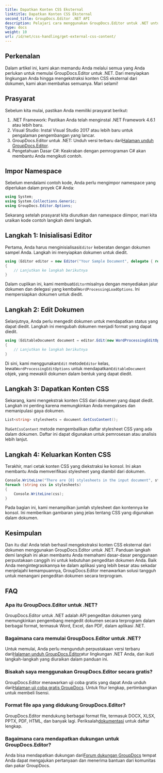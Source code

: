 ```yaml
---
title: Dapatkan Konten CSS Eksternal
linktitle: Dapatkan Konten CSS Eksternal
second_title: GroupDocs.Editor .NET API
description: Pelajari cara menggunakan GroupDocs.Editor untuk .NET untuk mengekstrak konten CSS eksternal dari dokumen dengan panduan langkah demi langkah ini. Sempurna untuk pengembang yang mengintegrasikan dokumen.
type: docs
weight: 10
url: /id/net/css-handling/get-external-css-content/
---
```

## Perkenalan
Dalam artikel ini, kami akan memandu Anda melalui semua yang Anda perlukan untuk memulai GroupDocs.Editor untuk .NET. Dari menyiapkan lingkungan Anda hingga mengekstraksi konten CSS eksternal dari dokumen, kami akan membahas semuanya. Mari selami!
## Prasyarat
Sebelum kita mulai, pastikan Anda memiliki prasyarat berikut:
1. .NET Framework: Pastikan Anda telah menginstal .NET Framework 4.6.1 atau lebih baru.
2. Visual Studio: Instal Visual Studio 2017 atau lebih baru untuk pengalaman pengembangan yang lancar.
3.  GroupDocs.Editor untuk .NET: Unduh versi terbaru dari[Halaman unduh GroupDocs.Editor](https://releases.groupdocs.com/editor/net/).
4. Pengetahuan Dasar C#: Keakraban dengan pemrograman C# akan membantu Anda mengikuti contoh.
## Impor Namespace
Sebelum mendalami contoh kode, Anda perlu mengimpor namespace yang diperlukan dalam proyek C# Anda:
```csharp
using System;
using System.Collections.Generic;
using GroupDocs.Editor.Options;
```
Sekarang setelah prasyarat kita diurutkan dan namespace diimpor, mari kita uraikan kode contoh langkah demi langkah.
## Langkah 1: Inisialisasi Editor
 Pertama, Anda harus menginisialisasi`Editor` keberatan dengan dokumen sampel Anda. Langkah ini menyiapkan dokumen untuk diedit.
```csharp
using (Editor editor = new Editor("Your Sample Document", delegate { return new WordProcessingLoadOptions(); }))
{
    // Lanjutkan ke langkah berikutnya
}
```
 Dalam cuplikan ini, kami membuat`Editor`misalnya dengan menyediakan jalur dokumen dan delegasi yang kembali`WordProcessingLoadOptions`. Ini mempersiapkan dokumen untuk diedit.
## Langkah 2: Edit Dokumen
Selanjutnya, Anda perlu mengedit dokumen untuk mendapatkan status yang dapat diedit. Langkah ini mengubah dokumen menjadi format yang dapat diedit.
```csharp
using (EditableDocument document = editor.Edit(new WordProcessingEditOptions()))
{
    // Lanjutkan ke langkah berikutnya
}
```
 Di sini, kami menggunakan`Edit` metode`Editor` kelas, lewat`WordProcessingEditOptions` untuk mendapatkan`EditableDocument` objek, yang mewakili dokumen dalam bentuk yang dapat diedit.
## Langkah 3: Dapatkan Konten CSS
Sekarang, kami mengekstrak konten CSS dari dokumen yang dapat diedit. Langkah ini penting karena memungkinkan Anda mengakses dan memanipulasi gaya dokumen.
```csharp
List<string> stylesheets = document.GetCssContent();
```
 Itu`GetCssContent` metode mengembalikan daftar stylesheet CSS yang ada dalam dokumen. Daftar ini dapat digunakan untuk pemrosesan atau analisis lebih lanjut.
## Langkah 4: Keluarkan Konten CSS
Terakhir, mari cetak konten CSS yang diekstraksi ke konsol. Ini akan membantu Anda memverifikasi stylesheet yang diambil dari dokumen.
```csharp
Console.WriteLine("There are {0} stylesheets in the input document", stylesheets.Count);
foreach (string css in stylesheets)
{
    Console.WriteLine(css);
}
```
Pada bagian ini, kami menampilkan jumlah stylesheet dan kontennya ke konsol. Ini memberikan gambaran yang jelas tentang CSS yang digunakan dalam dokumen.
## Kesimpulan
Dan itu dia! Anda telah berhasil mengekstraksi konten CSS eksternal dari dokumen menggunakan GroupDocs.Editor untuk .NET. Panduan langkah demi langkah ini akan membantu Anda memahami dasar-dasar penggunaan perpustakaan canggih ini untuk kebutuhan pengeditan dokumen Anda. Baik Anda mengintegrasikannya ke dalam aplikasi yang lebih besar atau sekadar menjelajahi kemampuannya, GroupDocs.Editor menawarkan solusi tangguh untuk menangani pengeditan dokumen secara terprogram.
## FAQ
### Apa itu GroupDocs.Editor untuk .NET?
GroupDocs.Editor untuk .NET adalah API pengeditan dokumen yang memungkinkan pengembang mengedit dokumen secara terprogram dalam berbagai format, termasuk Word, Excel, dan PDF, dalam aplikasi .NET.
### Bagaimana cara memulai GroupDocs.Editor untuk .NET?
 Untuk memulai, Anda perlu mengunduh perpustakaan versi terbaru dari[Halaman unduh GroupDocs.Editor](https://releases.groupdocs.com/editor/net/)atur lingkungan .NET Anda, dan ikuti langkah-langkah yang diuraikan dalam panduan ini.
### Bisakah saya menggunakan GroupDocs.Editor secara gratis?
 GroupDocs.Editor menawarkan uji coba gratis yang dapat Anda unduh dari[Halaman uji coba gratis GroupDocs](https://releases.groupdocs.com/). Untuk fitur lengkap, pertimbangkan untuk membeli lisensi.
### Format file apa yang didukung GroupDocs.Editor?
 GroupDocs.Editor mendukung berbagai format file, termasuk DOCX, XLSX, PPTX, PDF, HTML, dan banyak lagi. Periksalah[dokumentasi](https://reference.groupdocs.com/editor/net/) untuk daftar lengkap.
### Bagaimana cara mendapatkan dukungan untuk GroupDocs.Editor?
 Anda bisa mendapatkan dukungan dari[Forum dukungan GroupDocs](https://forum.groupdocs.com/c/editor/20) tempat Anda dapat mengajukan pertanyaan dan menerima bantuan dari komunitas dan pakar GroupDocs.